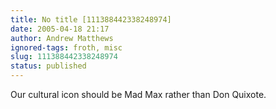 ```yaml
---
title: No title [111388442338248974]
date: 2005-04-18 21:17
author: Andrew Matthews
ignored-tags: froth, misc
slug: 111388442338248974
status: published
---
```


Our cultural icon should be Mad Max rather than Don Quixote.
